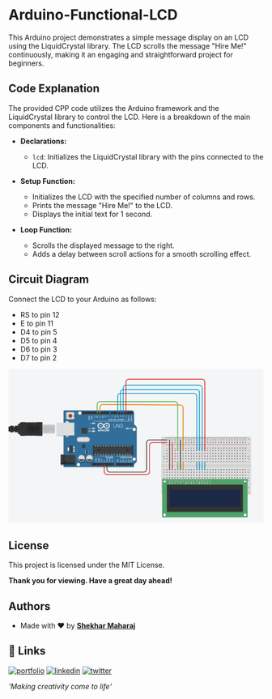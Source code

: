# Arduino-Functional-LCD

This Arduino project demonstrates a simple message display on an LCD using the LiquidCrystal library. The LCD scrolls the message "Hire Me!" continuously, making it an engaging and straightforward project for beginners.

## Code Explanation

The provided CPP code utilizes the Arduino framework and the LiquidCrystal library to control the LCD. Here is a breakdown of the main components and functionalities:

- **Declarations:**
  - `lcd`: Initializes the LiquidCrystal library with the pins connected to the LCD.

- **Setup Function:**
  - Initializes the LCD with the specified number of columns and rows.
  - Prints the message "Hire Me!" to the LCD.
  - Displays the initial text for 1 second.

- **Loop Function:**
  - Scrolls the displayed message to the right.
  - Adds a delay between scroll actions for a smooth scrolling effect.

## Circuit Diagram

Connect the LCD to your Arduino as follows:
- RS to pin 12
- E to pin 11
- D4 to pin 5
- D5 to pin 4
- D6 to pin 3
- D7 to pin 2

![Emulated View](https://github.com/ShekoG1/Arduino-Functional-LCD/blob/main/emulated.png)

## License

This project is licensed under the MIT License.

**Thank you for viewing. Have a great day ahead!**

## Authors

- Made with &#x2764; by **[Shekhar Maharaj](https://www.theshekharmaharaj.com)**

## 🔗 Links
[![portfolio](https://img.shields.io/badge/my_portfolio-000?style=for-the-badge&logo=ko-fi&logoColor=white)](https://www.theshekharmaharaj.com)
[![linkedin](https://img.shields.io/badge/linkedin-0A66C2?style=for-the-badge&logo=linkedin&logoColor=white)](https://www.linkedin.com/in/the-shekhar-maharaj/)
[![twitter](https://img.shields.io/badge/twitter-1DA1F2?style=for-the-badge&logo=twitter&logoColor=white)](https://twitter.com/therealsheko)

*'Making creativity come to life'*